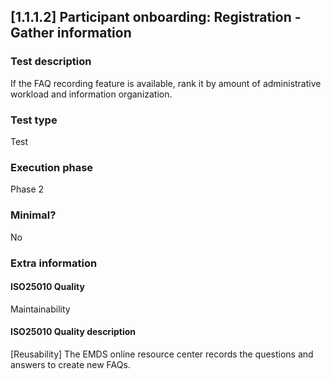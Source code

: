 
## [1.1.1.2] Participant onboarding: Registration - Gather information
 
### Test description
If the FAQ recording feature is available, rank it by amount of  administrative workload and information organization.
 
### Test type
Test
 
### Execution phase
Phase 2
 
### Minimal?
No
 
### Extra information
#### ISO25010 Quality
Maintainability
#### ISO25010 Quality description
[Reusability] The EMDS online resource center records the questions and answers to create new FAQs.
    
